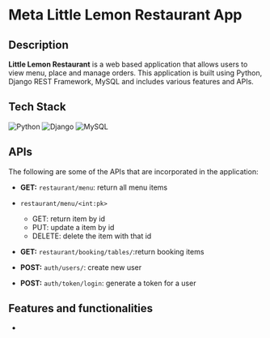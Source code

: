 # Meta Little Lemon Restaurant App

## Description

<b>Little Lemon Restaurant</b> is a web based application that allows users to view menu, place and manage orders. This application is built using Python, Django REST Framework, MySQL and includes various features and APIs.

## Tech Stack

<div align="left">
<img alt="Python" src="https://img.shields.io/badge/python-%23E34F26.svg?style=for-the-badge&logo=python&logoColor=white"/>
<img alt="Django" src="https://img.shields.io/badge/django-%231572B6.svg?style=for-the-badge&logo=django&logoColor=white"/> 
<img alt="MySQL" src="https://img.shields.io/badge/mysql-%234ea94b.svg?style=for-the-badge&logo=mysql&logoColor=white"/>
</div>

## APIs

The following are some of the APIs that are incorporated in the application:

- **GET:** `restaurant/menu`: return all menu items

- `restaurant/menu/<int:pk>`

  - GET: return item by id
  - PUT: update a item by id
  - DELETE: delete the item with that id

- **GET:** `restaurant/booking/tables/`:return booking items

- **POST:** `auth/users/`: create new user

- **POST:** `auth/token/login`: generate a token for a user


## Features and functionalities

* 
